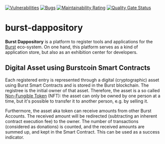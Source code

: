 [![Vulnerabilities](https://sonarcloud.io/api/project_badges/measure?project=ohager_burst-dappository&metric=vulnerabilities)](https://sonarcloud.io/dashboard?id=ohager_burst-dappository)
[![Bugs](https://sonarcloud.io/api/project_badges/measure?project=ohager_burst-dappository&metric=bugs)](https://sonarcloud.io/dashboard?id=ohager_burst-dappository)
[![Maintainability Rating](https://sonarcloud.io/api/project_badges/measure?project=ohager_burst-dappository&metric=sqale_rating)](https://sonarcloud.io/dashboard?id=ohager_burst-dappository)
[![Quality Gate Status](https://sonarcloud.io/api/project_badges/measure?project=ohager_burst-dappository&metric=alert_status)](https://sonarcloud.io/dashboard?id=ohager_burst-dappository)

# burst-dappository

__Burst Dappository__ is a platform to register tools and applications for the [Burst](https://www.burst-coin.org/) eco-system. 
On one hand, this platform serves as a kind of application store, but also as an exhibition center for developers. 

## Digital Asset using Burstcoin Smart Contracts

Each registered entry is represented through a digital (cryptographic) asset using Burst Smart Contracts and is stored in the 
Burst blockchain. The registree is the initial owner of that asset. Therefore, the asset is a so called [Non-Fungible Token](https://en.wikipedia.org/wiki/Non-fungible_token) (NFT):
the asset can only be owned by one person at a time, but it's possible to transfer it to another person, e.g. by selling it.

Furthermore, the asset aka token can receive amounts from other Burst Accounts. The received amount will be redirected 
(subtracting an inherent contract execution fee) to the owner. The number of transactions (considered as donations) 
is counted, and the received amounts are summed up, and kept in the Smart Contract. This can be used as a success indicator. 
